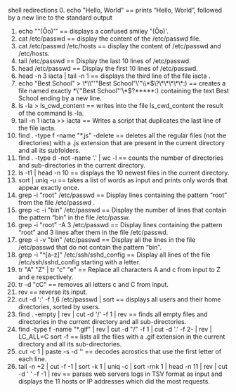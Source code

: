 shell redirections 
0. echo "Hello, World" == prints “Hello, World”, followed by a new line to the standard output
1. echo "\"(Ôo)'" == displays a confused smiley "(Ôo)'.
2. cat /etc/passwd == display the content of the /etc/passwd file.
3. cat /etc/passwd /etc/hosts == display the content of /etc/passwd and /etc/hosts.
4. tail /etc/passwd == Display the last 10 lines of /etc/passwd.
5. head /etc/passwd == Display the first 10 lines of /etc/passwd.
6. head -n 3 iacta | tail -n 1 == displays the third line of the file iacta .
7. echo "Best School" > \\\*\\\\"'\"Best School\"\\'"\\\\\*\$\\\?\\\*\\\*\\\*\\\*\\\*\:\)  == creates a file named exactly \*\\'"Best School"\'\\*$\?\*\*\*\*\*:) containing the text Best School ending by a new line.
8. ls -la > ls_cwd_content == writes into the file ls_cwd_content the result of the command ls -la.
9. tail -n 1 iacta >> iacta == Writes a script that duplicates the last line of the file iacta.
10. find . -type f -name "*.js" -delete == deletes all the regular files (not the directories) with a .js extension that are present in the current directory and all its subfolders.
11. find . -type d -not -name '.' | wc -l == counts the number of directories and sub-directories in the current directory.
12. ls -t1 | head -n 10 == displays the 10 newest files in the current directory.
13. sort | uniq -u == takes a list of words as input and prints only words that appear exactly once.
14. grep -i "root" /etc/passwd == Display lines containing the pattern “root” from the file /etc/passwd .
15. grep -c -i "bin" /etc/passwd == Display the number of lines that contain the pattern “bin” in the file /etc/passw.
16. grep -i "root" -A 3 /etc/passwd == Display lines containing the pattern “root” and 3 lines after them in the file /etc/passwd.
17. grep -i -v "bin" /etc/passwd == Display all the lines in the file /etc/passwd that do not contain the pattern “bin”.
18. grep -i "^[a-z]" /etc/ssh/sshd_config  == Display all lines of the file /etc/ssh/sshd_config starting with a letter.
19. tr "A" "Z" | tr "c" "e" == Replace all characters A and c from input to Z and e respectively.
20. tr -d "cC" == removes all letters c and C from input.
21. rev ==  reverse its input.
22. cut -d ':' -f 1,6 /etc/passwd | sort == displays all users and their home directories, sorted by users.
23. find . -empty | rev | cut -d '/' -f 1 | rev  == finds all empty files and directories in the current directory and all sub-directories.
24. find -type f -name "*.gif" | rev | cut -d "/" -f 1 | cut -d '.' -f 2- | rev | LC_ALL=C sort -f  == lists all the files with a .gif extension in the current directory and all its sub-directories.
25. cut -c 1 | paste -s -d '' == decodes acrostics that use the first letter of each line.
26. tail -n +2 | cut -f -1 | sort -k 1 | uniq -c | sort -rnk 1 | head -n 11 | rev | cut -d ' ' -f -1 | rev == parses web servers logs in TSV format as input and displays the 11 hosts or IP addresses which did the most requests.

